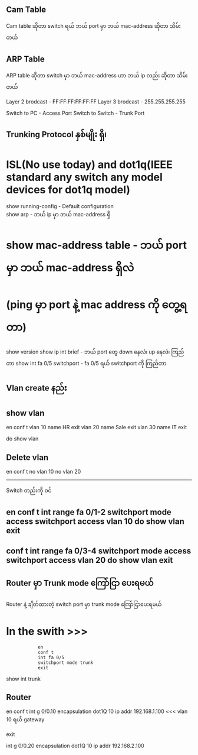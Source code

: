 ## Cam Table

Cam table ဆိုတာ switch ရယ် ဘယ် port မှာ ဘယ် mac-address ဆိုတာ သိမ်းတယ် 

## ARP Table

ARP table ဆိုတာ switch မှာ ဘယ် mac-address ဟာ ဘယ် ip လည်း ဆိုတာ သိမ်းတယ်

Layer 2 brodcast - FF:FF:FF:FF:FF:FF
Layer 3 brodcast - 255.255.255.255

Switch to PC      - Access Port
Switch to Switch  - Trunk Port

## Trunking Protocol နှစ်မျိုး ရှိ၊ 

# ISL(No use today) and dot1q(IEEE standard any switch any model devices for dot1q model)


show running-config             -  Default configuration  
show arp                        -  ဘယ် ip မှာ ဘယ် mac-address ရှိ
# show mac-address table          -  ဘယ် port မှာ ဘယ် mac-address ရှိလဲ 
# (ping မှာ port နဲ့ mac address ကို တွေ့ရတာ)

show version
show ip int brief               -  ဘယ် port တွေ down နေလဲ၊ up နေလဲ၊ ကြည်တာ 
show int fa 0/5 switchport      - fa 0/5 ရယ် switchport ကို ကြည်တာ    

## Vlan create နည်း

show vlan 
---------

en
conf t 
vlan 10 
name HR
exit
vlan 20
name Sale
exit
vlan 30
name IT
exit

do show vlan

## Delete vlan

en
conf t
no vlan 10
no vlan 20

-----------------------

Switch တည်းကို ဝင် 

en 
conf t
int range fa 0/1-2
switchport mode access
switchport access vlan 10
do show vlan
exit
----------------------------

conf t
int range fa 0/3-4
switchport mode access
switchport access vlan 20
do show vlan
exit
----------------------------

## Router မှာ Trunk mode ကြော်ငြာ ပေးရမယ်

Router နဲ့ ချိတ်ထားတဲ့ switch port မှာ trunk mode ကြော်ငြာပေးရမယ်
# In the swith >>>
                en
                conf t
                int fa 0/5
                switchport mode trunk
                exit


show int trunk

## Router

en
conf t
int g 0/0.10
encapsulation dot1Q 10
ip addr 192.168.1.100    <<< vlan 10 ရယ် gateway

exit

int g 0/0.20
encapsulation dot1Q 10
ip addr 192.168.2.100
